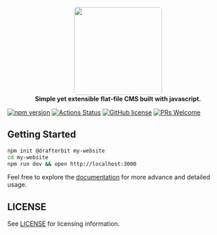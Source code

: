 
<p align="center">
     <a href="https://drafterbit.github.io/drafterbit">
       <img style="border-radius:6px" src="https://drafterbit.github.io/drafterbit/assets/img/logo.png" width="200"/>
     </a>
     <br/>
     <strong>Simple yet extensible flat-file CMS built with javascript.</strong>
</p>

[![npm version](https://badge.fury.io/js/drafterbit.svg)](https://badge.fury.io/js/drafterbit)
[![Actions Status](https://github.com/drafterbit/drafterbit/workflows/test/badge.svg)](https://github.com/drafterbit/drafterbit/actions)
[![GitHub license](https://img.shields.io/github/license/drafterbit/drafterbit.svg)](https://github.com/drafterbit/drafterbit/blob/develop/LICENSE)
[![PRs Welcome](https://img.shields.io/badge/PRs-welcome-brightgreen.svg)](http://makeapullrequest.com)

## Getting Started

```sh
npm init @drafterbit my-website
cd my-website
npm run dev && open http://localhost:3000
```

Feel free to explore the [documentation](https://drafterbit.github.io/drafterbit)
for more advance and detailed usage.


## LICENSE

See [LICENSE](https://github.com/drafterbit/drafterbit/blob/develop/LICENSE) for licensing information.
